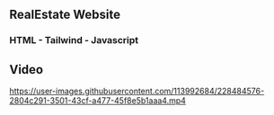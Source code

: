 ## RealEstate Website

### HTML - Tailwind - Javascript

## Video



https://user-images.githubusercontent.com/113992684/228484576-2804c291-3501-43cf-a477-45f8e5b1aaa4.mp4

